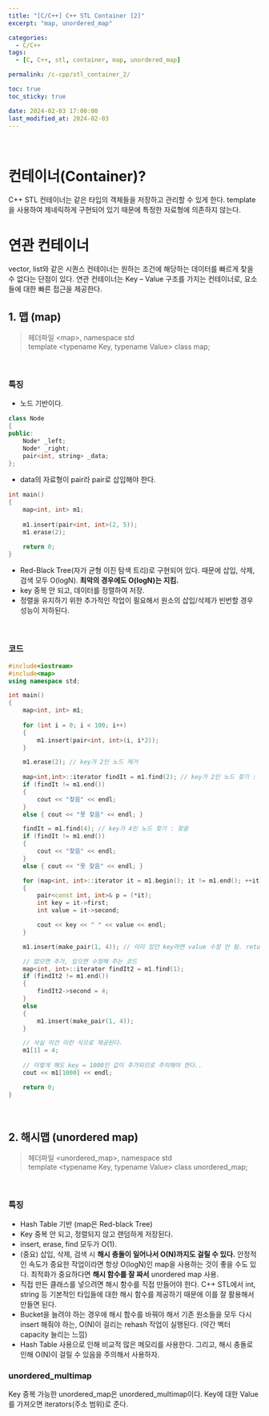 ```yaml
---
title: "[C/C++] C++ STL Container [2]"
excerpt: "map, unordered_map"

categories:
  - C/C++
tags:
  - [C, C++, stl, container, map, unordered_map]

permalink: /c-cpp/stl_container_2/

toc: true
toc_sticky: true

date: 2024-02-03 17:00:00
last_modified_at: 2024-02-03
---
```

<br>

# 컨테이너(Container)?
C++ STL 컨테이너는 같은 타입의 객체들을 저장하고 관리할 수 있게 한다. template을 사용하여 제네릭하게 구현되어 있기 때문에 특정한 자료형에 의존하지 않는다.<br>

# 연관 컨테이너
vector, list와 같은 시퀀스 컨테이너는 원하는 조건에 해당하는 데이터를 빠르게 찾을 수 없다는 단점이 있다.
연관 컨테이너는 Key – Value 구조를 가지는 컨테이너로, 요소들에 대한 빠른 접근을 제공한다.

## 1. 맵 (map)
>헤더파일 \<map>, namespace std<br>
>template \<typename Key, typename Value> class map;

<br>

### 특징
- 노드 기반이다.

```cpp
class Node
{
public:
	Node* _left;
	Node* _right;
	pair<int, string> _data;
};
```

- data의 자료형이 pair라 pair로 삽입해야 한다.

```cpp
int main()
{
	map<int, int> m1;
	
	m1.insert(pair<int, int>(2, 5));
	m1.erase(2);

	return 0;
}
```

- Red-Black Tree(자가 균형 이진 탐색 트리)로 구현되어 있다. 때문에 삽입, 삭제, 검색 모두 O(logN). **최악의 경우에도 O(logN)는 지킴.**
- key 중복 안 되고, 데이터를 정렬하여 저장.
- 정렬을 유지하기 위한 추가적인 작업이 필요해서 원소의 삽입/삭제가 빈번할 경우 성능이 저하된다.

<br>

### 코드

```cpp
#include<iostream>
#include<map>
using namespace std;

int main()
{
	map<int, int> m1;
	
	for (int i = 0; i < 100; i++)
	{
		m1.insert(pair<int, int>(i, i*2));
	}

	m1.erase(2); // key가 2인 노드 제거
	
	map<int,int>::iterator findIt = m1.find(2); // key가 2인 노드 찾기 : 못 찾음
	if (findIt != m1.end())
	{
		cout << "찾음" << endl;
	}
	else { cout << "못 찾음" << endl; }

	findIt = m1.find(4); // key가 4인 노드 찾기 : 찾음
	if (findIt != m1.end())
	{
		cout << "찾음" << endl;
	}
	else { cout << "못 찾음" << endl; }

	for (map<int, int>::iterator it = m1.begin(); it != m1.end(); ++it)
	{
		pair<const int, int>& p = (*it);
		int key = it->first;
		int value = it->second;

		cout << key << " " << value << endl;
	}

	m1.insert(make_pair(1, 4)); // 이미 있던 key라면 value 수정 안 됨. return 해주는 pair.second가 false.

	// 없으면 추가, 있으면 수정해 주는 코드
	map<int, int>::iterator findIt2 = m1.find(1);
	if (findIt2 != m1.end())
	{
		findIt2->second = 4;
	}
	else
	{
		m1.insert(make_pair(1, 4));
	}

	// 사실 이건 이런 식으로 제공된다.
	m1[1] = 4;
	
	// 이렇게 해도 key = 1000인 값이 추가되므로 주의해야 한다..
	cout << m1[1000] << endl;

	return 0;
}
```

<br>

## 2. 해시맵 (unordered map)
>헤더파일 \<unordered_map>, namespace std<br>
>template \<typename Key, typename Value> class unordered_map;

<br>

### 특징

- Hash Table 기반 (map은 Red-black Tree)
- Key 중복 안 되고, 정렬되지 않고 랜덤하게 저장된다.
- insert, erase, find 모두가 O(1).
- (중요) 삽입, 삭제, 검색 시 **해시 충돌이 일어나서 O(N)까지도 걸릴 수 있다.** 안정적인 속도가 중요한 작업이라면 항상 O(logN)인 map을 사용하는 것이 좋을 수도 있다. 최적화가 중요하다면 **해시 함수를 잘 짜서** unordered map 사용.
- 직접 만든 클래스를 넣으려면 해시 함수를 직접 만들어야 한다. C++ STL에서 int, string 등 기본적인 타입들에 대한 해시 함수를 제공하기 때문에 이를 잘 활용해서 만들면 된다.
- Bucket을 늘려야 하는 경우에 해시 함수를 바꿔야 해서 기존 원소들을 모두 다시 insert 해줘야 하는, O(N)이 걸리는 rehash 작업이 실행된다. (약간 벡터 capacity 늘리는 느낌) 
- Hash Table 사용으로 인해 비교적 많은 메모리를 사용한다. 그리고, 해시 충돌로 인해 O(N)이 걸릴 수 있음을 주의해서 사용하자.

### unordered_multimap
Key 중복 가능한 unordered_map은 unordered_multimap이다.
Key에 대한 Value를 가져오면 iterators(주소 범위)로 준다.